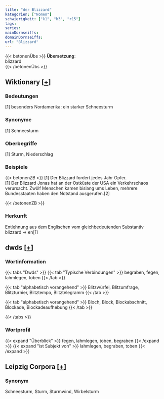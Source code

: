 ```yaml
---
title: "der Blizzard"
kategorien: ["Nomen"]
schwierigkeit: ["k1", "h3", "r15"]
tags:
series:
mainDornseiffs:
domainDornseiffs:
url: "Blizzard"
---
```


{{< betonenÜbs >}}
**Übersetzung:**  
blizzard  
{{< /betonenÜbs >}}

## Wiktionary [[+](https://de.wiktionary.org/wiki/Blizzard)]

### Bedeutungen
[1] besonders Nordamerika: ein starker Schneesturm  

### Synonyme
[1] Schneesturm  

### Oberbegriffe
[1] Sturm, Niederschlag  

### Beispiele
{{< betonenZB >}}
[1] Der Blizzard fordert jedes Jahr Opfer.  
[1]  Der Blizzard Jonas hat an der Ostküste der USA ein Verkehrschaos verursacht. Zwölf Menschen kamen bislang ums Leben, mehrere Bundesstaaten haben den Notstand ausgerufen.[2]  

{{< /betonenZB >}}
### Herkunft
Entlehnung aus dem Englischen vom gleichbedeutenden Substantiv blizzard → en[1]  



## dwds [[+](https://www.dwds.de/wb/Blizzard)]

### Wortinformation
{{< tabs "Dwds" >}}
{{< tab "Typische Verbindungen" >}}
begraben, fegen, lahmlegen, toben
{{< /tab >}}

{{< tab "alphabetisch vorangehend" >}}
Blitzwürfel, Blitzumfrage, Blitzturnier, Blitztempo, Blitztelegramm
{{< /tab >}}

{{< tab "alphabetisch vorangehend" >}}
Bloch, Block, Blockabschnitt, Blockade, Blockadeaufhebung
{{< /tab >}}

{{< /tabs >}}

### Wortprofil
{{< expand "Überblick" >}} fegen, lahmlegen, toben, begraben {{< /expand >}}
{{< expand "ist Subjekt von" >}} lahmlegen, begraben, toben {{< /expand >}}

## Leipzig Corpora [[+](https://corpora.uni-leipzig.de/en/res?word=Blizzard&corpusId=deu_newscrawl-public_2018)]


### Synonym
Schneesturm, Sturm, Sturmwind, Wirbelsturm


